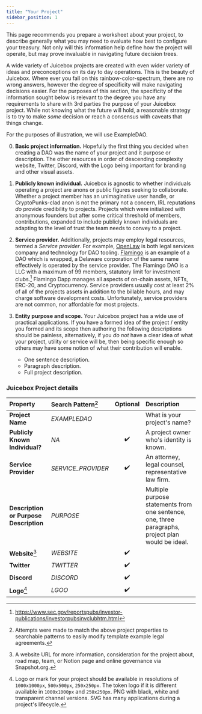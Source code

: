```yaml
---
title: "Your Project"
sidebar_position: 1
---
```


This page recommends you prepare a worksheet about your project, to describe generally what you may need to evaluate how best to configure your treasury. Not only will this information help define how the project will operate, but may prove invaluable in navigating future decision trees.

A wide variety of Juicebox projects are created with even wider variety of ideas and preconceptions on its day to day operations. This is the beauty of Juicebox. Where ever you fall on this rainbow-color-spectrum, there are no wrong answers, however the degree of specificity will make navigating decisions easier. For the purposes of this section, the specificity of the information sought below is relevant to the degree you have any requirements to share with 3rd parties the purpose of your Juicebox project. While not knowing what the future will hold, a reasonable strategy is to try to make _some_ decision or reach a consensus with caveats that things change.

For the purposes of illustration, we will use ExampleDAO.

0. **Basic project information.** Hopefully the first thing you decided when creating a DAO was the name of your project and it purpose or description. The other resources in order of descending complexity website, Twitter, Discord, with the Logo being important for branding and other visual assets.

1. **Publicly known individual.** Juicebox is agnostic to whether individuals operating a project are anons or public figures seeking to collaborate. Whether a project member has an unimaginative user handle, or CryptoPunks-clad anon is not the primary not a concern, IRL reputations _do_ provide credibility to projects. Projects which were initialized with anonymous founders but after some critical threshold of members, contributions, expanded to include publicly known individuals are adapting to the level of trust the team needs to convey to a project.

2. **Service provider.** Additionally, projects may employ legal resources, termed a _Service provider_. For example, [OpenLaw](https://www.openlaw.io/) is both legal services company and technology for DAO tooling. [Flamingo](https://docs.flamingodao.xyz/FeesExpensesCarry.html#if-there-are-expenses-associated-with-operating-flamingo-who-is-responsible-for-them) is an example of a DAO which is wrapped, a Delaware corporation of the same name effectively is operated by the service provider. The Flamingo DAO is a LLC with a maximum of 99 members, statutory limit for investment clubs.[^4] Flamingo Dapp manages all aspects of on-chain assets, NFTs, ERC-20, and Cryptocurrency. Service providers usually cost at least 2% of all of the projects assets in addition to the billable hours, and may charge software development costs. Unfortunately, service providers are not common, nor affordable for most projects.

3. **Entity purpose and scope.** Your Juicebox project has a wide use of practical applications. If you have a formed idea of the project / entity you formed and its scope then authoring the following descriptions should be painless, alternatively, if you _do not_ have a clear idea of what your project, utility or service will be, then being specific enough so others may have some notion of what their contribution will enable.

    - One sentence description.
    - Paragraph description.
    - Full project description.

### Juicebox Project details

| Property                               | Search Pattern[^1] |      Optional      | Description                                                                                        |
| :------------------------------------- | :----------------- | :----------------: | :------------------------------------------------------------------------------------------------- |
| **Project Name**                       | _EXAMPLEDAO_       |                    | What is your project's name?                                                                       |
| **Publicly Known Individual?**         | _NA_               | :heavy_check_mark: | A project owner who's identity is known.                                                           |
| **Service Provider**                   | _SERVICE_PROVIDER_ | :heavy_check_mark: | An attorney, legal counsel, representative law firm.                                               |
| **Description or Purpose Description** | _PURPOSE_          |                    | Multiple purpose statements from one sentence, one, three paragraphs, project plan would be ideal. |
| **Website**[^2]                        | _WEBSITE_          | :heavy_check_mark: |                                                                                                    |
| **Twitter**                            | _TWITTER_          | :heavy_check_mark: |                                                                                                    |
| **Discord**                            | _DISCORD_          | :heavy_check_mark: |                                                                                                    |
| **Logo**[^3]                           | _LGOO_             | :heavy_check_mark: |                                                                                                    |

[^1]: Attempts were made to match the above project properties to searchable patterns to easily modify template example legal agreements.
[^2]: A website URL for more information, consideration for the project about, road map, team, or Notion page and online governance via Snapshot.org.
[^3]: Logo or mark for your project should be available in resolutions of `1000x1000px`, `500x500px`, `250x250px`. The token logo if it is different available in `1000x1000px` and `250x250px`. PNG with black, white and transparent channel versions. SVG has many applications during a project's lifecycle.
[^4]: https://www.sec.gov/reportspubs/investor-publications/investorpubsinvclubhtm.html

